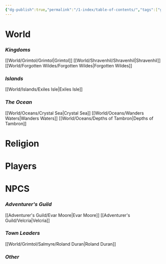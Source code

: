 ```yaml
---
{"dg-publish":true,"permalink":"/1-index/table-of-contents/","tags":["gardenEntry"]}
---
```


# World
### *Kingdoms*
[[World/Grimtol/Grimtol\|Grimtol]]
[[World/Shravenhil/Shravenhil\|Shravenhil]]
[[World/Forgotten Wildes/Forgotten Wildes\|Forgotten Wildes]]

### *Islands*
[[World/Islands/Exiles Isle\|Exiles Isle]]
### *The Ocean*
[[World/Oceans/Crystal Sea\|Crystal Sea]]
[[World/Oceans/Wanders Waters\|Wanders Waters]]
[[World/Oceans/Depths of Tambron\|Depths of Tambron]]

# Religion

# Players
# NPCS
### *Adventurer's Guild*
[[Adventurer's Guild/Evar Moore\|Evar Moore]]
[[Adventurer's Guild/Velcria\|Velcria]]
### *Town Leaders*
[[World/Grimtol/Salmyre/Roland Duran\|Roland Duran]]
### *Other*

